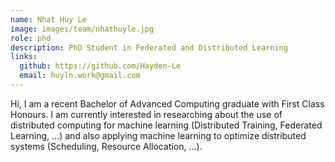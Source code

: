 ```yaml
---
name: Nhat Huy Le
image: images/team/nhathuyle.jpg
role: phd
description: PhD Student in Federated and Distributed Learning
links:
  github: https://github.com/Hayden-Le
  email: huyln.work@gmail.com
---
```


Hi, I am a recent Bachelor of Advanced Computing graduate with First Class Honours. I am currently interested in researching about the use of distributed computing for machine learning (Distributed Training, Federated Learning, ...) and also applying machine learning to optimize distributed systems (Scheduling, Resource Allocation, ...). 
